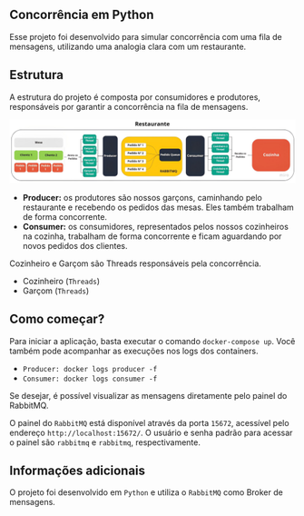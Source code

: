 ## Concorrência em Python
Esse projeto foi desenvolvido para simular concorrência com uma fila de mensagens, utilizando uma analogia clara com um restaurante.

## Estrutura

A estrutura do projeto é composta por consumidores e produtores, responsáveis por garantir a concorrência na fila de mensagens.


<p align="center">
  <img src="architecture.jpg" alt="ARCHTECTURE">
</p>


- **Producer:** os produtores são nossos garçons, caminhando pelo restaurante e recebendo os pedidos das mesas. Eles também trabalham de forma concorrente.
- **Consumer:** os consumidores, representados pelos nossos cozinheiros na cozinha, trabalham de forma concorrente e ficam aguardando por novos pedidos dos clientes.

Cozinheiro e Garçom são Threads responsáveis pela concorrência.

- Cozinheiro (`Threads`)
- Garçom (`Threads`)


## Como começar?

Para iniciar a aplicação, basta executar o comando `docker-compose up`. 
Você também pode acompanhar as execuções nos logs dos containers.

- `Producer: docker logs producer -f`
- `Consumer: docker logs consumer -f`


Se desejar, é possível visualizar as mensagens diretamente pelo painel do RabbitMQ.

O painel do `RabbitMQ` está disponível através da porta `15672`, acessível pelo endereço `http://localhost:15672/`. O usuário e senha padrão para acessar o painel são `rabbitmq` e `rabbitmq`, respectivamente.

## Informações adicionais

O projeto foi desenvolvido em `Python` e utiliza o `RabbitMQ` como Broker de mensagens.
